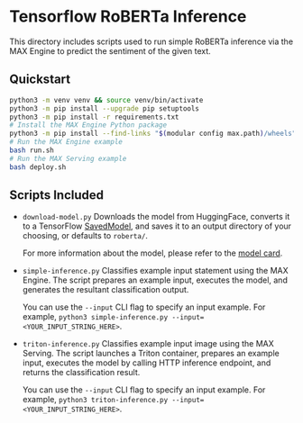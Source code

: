 # Tensorflow RoBERTa Inference

This directory includes scripts used to run simple RoBERTa inference via the MAX Engine to predict the sentiment of the given text.

## Quickstart

```sh
python3 -m venv venv && source venv/bin/activate
python3 -m pip install --upgrade pip setuptools
python3 -m pip install -r requirements.txt
# Install the MAX Engine Python package
python3 -m pip install --find-links "$(modular config max.path)/wheels" max-engine
# Run the MAX Engine example
bash run.sh
# Run the MAX Serving example
bash deploy.sh
```

## Scripts Included

- `download-model.py`
    Downloads the model from HuggingFace, converts it to a TensorFlow
    [SavedModel](https://www.tensorflow.org/guide/saved_model),
    and saves it to an output directory of your choosing, or defaults to `roberta/`.

    For more information about the model, please refer to the
    [model card](https://huggingface.co/microsoft/RoBERTa).

- `simple-inference.py`
    Classifies example input statement using the MAX Engine. The script prepares an
    example input, executes the model, and generates the resultant classification
    output.

    You can use the `--input` CLI flag to specify an input example.
    For example, `python3 simple-inference.py --input=<YOUR_INPUT_STRING_HERE>`.

- `triton-inference.py`
    Classifies example input image using the MAX Serving. The script launches a Triton container, prepares an example input, executes the model by calling HTTP inference endpoint, and returns the classification result.

    You can use the `--input` CLI flag to specify an input example.
    For example, `python3 triton-inference.py --input=<YOUR_INPUT_STRING_HERE>`.
